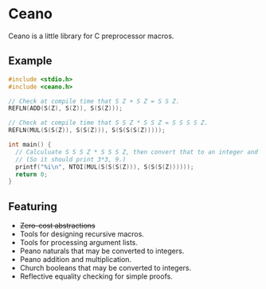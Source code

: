 # Ceano

Ceano is a little library for C preprocessor macros.

## Example

```C
#include <stdio.h>
#include <ceano.h>

// Check at compile time that S Z + S Z = S S Z.
REFLN(ADD(S(Z), S(Z)), S(S(Z)));

// Check at compile time that S S Z * S S Z = S S S S Z.
REFLN(MUL(S(S(Z)), S(S(Z))), S(S(S(S(Z)))));

int main() {
  // Calculuate S S S Z * S S S Z, then convert that to an integer and print it.
  // (So it should print 3*3, 9.)
  printf("%i\n", NTOI(MUL(S(S(S(Z))), S(S(S(Z)))))); 
  return 0;
}
```

## Featuring
- ~~Zero-cost abstractions~~
- Tools for designing recursive macros.
- Tools for processing argument lists.
- Peano naturals that may be converted to integers.
- Peano addition and multiplication.
- Church booleans that may be converted to integers.
- Reflective equality checking for simple proofs.
